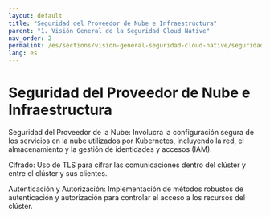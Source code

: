 ```yaml
---
layout: default
title: "Seguridad del Proveedor de Nube e Infraestructura"
parent: "1. Visión General de la Seguridad Cloud Native" 
nav_order: 2
permalink: /es/sections/vision-general-seguridad-cloud-native/seguridad-proveedor-nube-infra/
lang: es
---
```

# Seguridad del Proveedor de Nube e Infraestructura

Seguridad del Proveedor de la Nube: Involucra la configuración segura de los servicios en la nube utilizados por Kubernetes, incluyendo la red, el almacenamiento y la gestión de identidades y accesos (IAM).

Cifrado: Uso de TLS para cifrar las comunicaciones dentro del clúster y entre el clúster y sus clientes.

Autenticación y Autorización: Implementación de métodos robustos de autenticación y autorización para controlar el acceso a los recursos del clúster.
